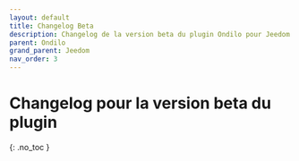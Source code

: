 ```yaml
---
layout: default
title: Changelog Beta
description: Changelog de la version beta du plugin Ondilo pour Jeedom. 
parent: Ondilo
grand_parent: Jeedom
nav_order: 3
---
```


# Changelog pour la version beta du plugin
{: .no_toc }